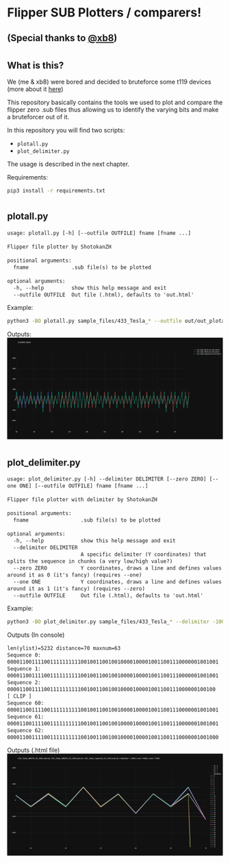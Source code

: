 # Flipper SUB Plotters / comparers!
## (Special thanks to [@xb8](https://github.com/xb8))
#
## What is this?
We (me & xb8) were bored and decided to bruteforce some t119 devices (more about it [here](https://github.com/xb8/t119bruteforcer))

This repository basically contains the tools we used to plot and compare the flipper zero .sub files thus allowing us to identify the varying bits and make a bruteforcer out of it.

In this repository you will find two scripts:
- `plotall.py`
- `plot_delimiter.py`

The usage is described in the next chapter.

Requirements:
```bash
pip3 install -r requirements.txt
```
#
## plotall.py
```
usage: plotall.py [-h] [--outfile OUTFILE] fname [fname ...]

Flipper file plotter by ShotokanZH

positional arguments:
  fname              .sub file(s) to be plotted

optional arguments:
  -h, --help         show this help message and exit
  --outfile OUTFILE  Out file (.html), defaults to 'out.html'
```
Example:
```bash
python3 -BO plotall.py sample_files/433_Tesla_* --outfile out/out_plotall.html
```
Outputs:
![Plot All](imgs/plotall.png)

#
## plot_delimiter.py
```
usage: plot_delimiter.py [-h] --delimiter DELIMITER [--zero ZERO] [--one ONE] [--outfile OUTFILE] fname [fname ...]

Flipper file plotter with delimiter by ShotokanZH

positional arguments:
  fname                 .sub file(s) to be plotted

optional arguments:
  -h, --help            show this help message and exit
  --delimiter DELIMITER
                        A specific delimiter (Y coordinates) that splits the sequence in chunks (a very low/high value?)
  --zero ZERO           Y coordinates, draws a line and defines values around it as 0 (it's fancy) (requires --one)
  --one ONE             Y coordinates, draws a line and defines values around it as 1 (it's fancy) (requires --zero)
  --outfile OUTFILE     Out file (.html), defaults to 'out.html'
```
Example:
```bash
python3 -BO plot_delimiter.py sample_files/433_Tesla_* --delimiter -1000 --one 800 --zero 400 --outfile out/out_plot_delimiter.html
```
Outputs (In console)
```
len(ylist)=5232 distance=70 maxnum=63
Sequence 0: 000011001111001111111111001001100100100001000010011001110000001001001
Sequence 1: 000011001111001111111111001001100100100001000010011001110000001001001
Sequence 2: 00001100111100111111111100100110010010000100001001100111000000100100
[ CLIP ]
Sequence 60: 000011001111001111111111001001100100100001000010011001110000001001001
Sequence 61: 000011001111001111111111001001100100100001000010011001110000001001001
Sequence 62: 000011001111001111111111001001100100100001000010011001110000001001000
```
Outputs (.html file)
![Plot Delimiter](imgs/plot_delimiter.png)
